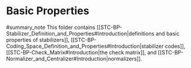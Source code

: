 # Basic Properties
#summary_note 
This folder contains [[STC-BP-Stabilizer_Definition_and_Properties#Introduction|definitions and basic properties of stabilizers]], [[STC-BP-Coding_Space_Definition_and_Properties#Introduction|stabilizer codes]], [[STC-BP-Check_Matrix#Introduction|the check matrix]], and [[STC-BP-Normalizer_and_Centralizer#Introduction|normalizers]].